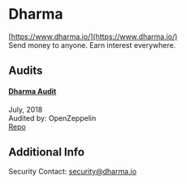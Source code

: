 
# Dharma
  
[https://www.dharma.io/](https://www.dharma.io/)<br>
Send money to anyone. Earn interest everywhere.


## Audits



#### [Dharma Audit](https://blog.openzeppelin.com/dharma-audit-2f1386455688/)

July, 2018<br>
Audited by: OpenZeppelin<br>
[Repo](https://github.com/dharmaprotocol/charta/tree/b110959477cf37375bf7e9344d40eb85219c8575)
      

  



## Additional Info

Security Contact: security@dharma.io
